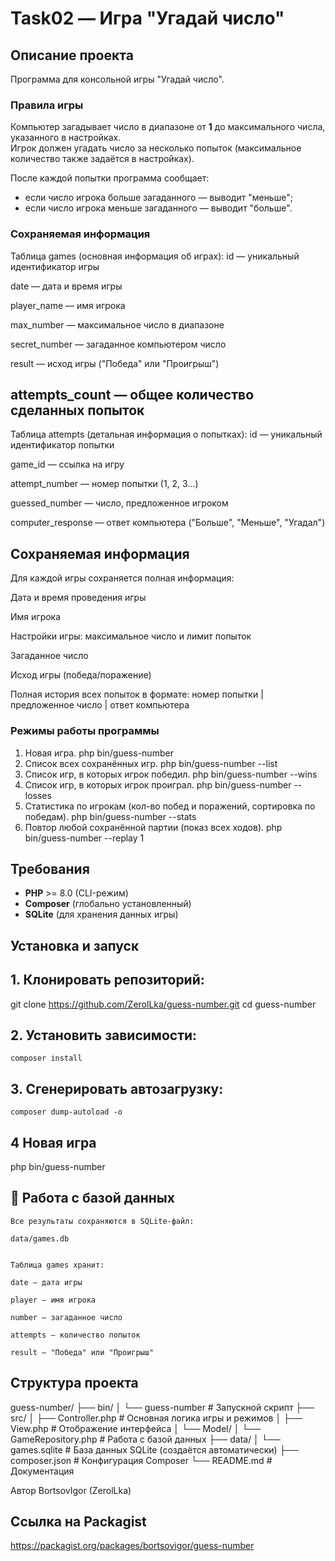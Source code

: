 # Task02 — Игра "Угадай число"

## Описание проекта
Программа для консольной игры "Угадай число".

### Правила игры
Компьютер загадывает число в диапазоне от **1** до максимального числа, указанного в настройках.  
Игрок должен угадать число за несколько попыток (максимальное количество также задаётся в настройках).  

После каждой попытки программа сообщает:
- если число игрока больше загаданного — выводит "меньше";
- если число игрока меньше загаданного — выводит "больше".

### Сохраняемая информация
Таблица games (основная информация об играх):
id — уникальный идентификатор игры

date — дата и время игры

player_name — имя игрока

max_number — максимальное число в диапазоне

secret_number — загаданное компьютером число

result — исход игры ("Победа" или "Проигрыш")

attempts_count — общее количество сделанных попыток
-------------------------------------------------------
Таблица attempts (детальная информация о попытках):
id — уникальный идентификатор попытки

game_id — ссылка на игру

attempt_number — номер попытки (1, 2, 3...)

guessed_number — число, предложенное игроком

computer_response — ответ компьютера ("Больше", "Меньше", "Угадал")

## Сохраняемая информация
Для каждой игры сохраняется полная информация:

Дата и время проведения игры

Имя игрока

Настройки игры: максимальное число и лимит попыток

Загаданное число

Исход игры (победа/поражение)

Полная история всех попыток в формате: номер попытки | предложенное число | ответ компьютера

### Режимы работы программы
1. Новая игра.
php bin/guess-number
2. Список всех сохранённых игр.
php bin/guess-number --list
3. Список игр, в которых игрок победил.
php bin/guess-number --wins
4. Список игр, в которых игрок проиграл.
php bin/guess-number --losses
5. Статистика по игрокам (кол-во побед и поражений, сортировка по победам).
php bin/guess-number --stats
6. Повтор любой сохранённой партии (показ всех ходов).
php bin/guess-number --replay 1

## Требования
- **PHP** >= 8.0 (CLI-режим)  
- **Composer** (глобально установленный)  
- **SQLite** (для хранения данных игры)  

## Установка и запуск

## 1. Клонировать репозиторий:
   git clone https://github.com/ZerolLka/guess-number.git
   cd guess-number
## 2. Установить зависимости:
	composer install
	
## 3. Сгенерировать автозагрузку:
	composer dump-autoload -o
	
## 4 Новая игра
php bin/guess-number

## 💾 Работа с базой данных

    Все результаты сохраняются в SQLite-файл:

    data/games.db


    Таблица games хранит:

    date — дата игры

    player — имя игрока

    number — загаданное число

    attempts — количество попыток

    result — "Победа" или "Проигрыш"

## Структура проекта
guess-number/
├── bin/
│   └── guess-number              # Запускной скрипт
├── src/
│   ├── Controller.php            # Основная логика игры и режимов
│   ├── View.php                  # Отображение интерфейса
│   └── Model/
│       └── GameRepository.php    # Работа с базой данных
├── data/
│   └── games.sqlite              # База данных SQLite (создаётся автоматически)
├── composer.json                 # Конфигурация Composer
└── README.md                     # Документация
	 
Автор
BortsovIgor (ZerolLka)

## Ссылка на Packagist
https://packagist.org/packages/bortsovigor/guess-number